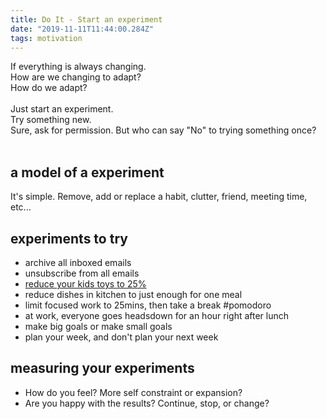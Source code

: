 ```yaml
---
title: Do It - Start an experiment
date: "2019-11-11T11:44:00.284Z"
tags: motivation
---
```


If everything is always changing.<br/>
How are we changing to adapt?<br/>
How do we adapt?<br/>
<br/>
Just start an experiment.<br/>
Try something new.<br/>
Sure, ask for permission. But who can say "No" to trying something once?<br/>
<br/>

## a model of a experiment

It's simple. Remove, add or replace a habit, clutter, friend, meeting time, etc...

## experiments to try

- archive all inboxed emails
- unsubscribe from all emails
- [reduce your kids toys to 25%](./2019-11-11-boys-and-fewer-toys/)
- reduce dishes in kitchen to just enough for one meal
- limit focused work to 25mins, then take a break #pomodoro
- at work, everyone goes headsdown for an hour right after lunch
- make big goals or make small goals
- plan your week, and don't plan your next week

## measuring your experiments

- How do you feel? More self constraint or expansion?
- Are you happy with the results? Continue, stop, or change?
